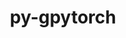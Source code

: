 ---
title: "py-gpytorch"
layout: cache
categories: [package, develop-2025-02-16]
meta: {"compilers": ["gcc@=13.2.0"], "num_specs": 2, "num_specs_by_stack": {"ml-linux-aarch64-cpu": 1, "ml-linux-x86_64-cpu": 1, "root": 2}, "oss": ["ubuntu24.04"], "platforms": ["linux"], "stacks": ["ml-linux-aarch64-cpu", "ml-linux-x86_64-cpu", "root"], "targets": ["aarch64", "x86_64_v3"], "versions": ["1.13"]}
spec_details: [{"compiler": "gcc@=13.2.0", "hash": "al7pe3ctkuucbd2hdmvqatssttl3tnsi", "os": "ubuntu24.04", "platform": "linux", "size": "-", "stacks": ["ml-linux-aarch64-cpu", "root"], "tarball": "https://binaries.spack.io/develop-2025-02-16/build_cache/linux-ubuntu24.04-aarch64/gcc-13.2.0/py-gpytorch-1.13/linux-ubuntu24.04-aarch64-gcc-13.2.0-py-gpytorch-1.13-al7pe3ctkuucbd2hdmvqatssttl3tnsi.spack", "target": "aarch64", "variants": ["build_system=python_pip"], "versions": ["1.13"]}, {"compiler": "gcc@=13.2.0", "hash": "lcrmmymfkptb6vxxtyhnd6vc5sapaas6", "os": "ubuntu24.04", "platform": "linux", "size": "-", "stacks": ["ml-linux-x86_64-cpu", "root"], "tarball": "https://binaries.spack.io/develop-2025-02-16/build_cache/linux-ubuntu24.04-x86_64_v3/gcc-13.2.0/py-gpytorch-1.13/linux-ubuntu24.04-x86_64_v3-gcc-13.2.0-py-gpytorch-1.13-lcrmmymfkptb6vxxtyhnd6vc5sapaas6.spack", "target": "x86_64_v3", "variants": ["build_system=python_pip"], "versions": ["1.13"]}]
---